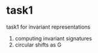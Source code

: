 # task1
task1 for invariant representations

1) computing invariant signatures
2) circular shifts as G
